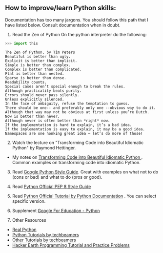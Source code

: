 
## How to improve/learn Python skills:
Documentation has too many jargons. You should follow this path that I have listed below. Consult documentation when in doubt. 

1. Read the Zen of Python
On the python interpreter do the following:
```python
>>> import this
```
```text
The Zen of Python, by Tim Peters
Beautiful is better than ugly.
Explicit is better than implicit.
Simple is better than complex.
Complex is better than complicated.
Flat is better than nested.
Sparse is better than dense.
Readability counts.
Special cases aren’t special enough to break the rules.
Although practicality beats purity.
Errors should never pass silently.
Unless explicitly silenced.
In the face of ambiguity, refuse the temptation to guess.
There should be one-- and preferably only one --obvious way to do it.
Although that way may not be obvious at first unless you’re Dutch.
Now is better than never.
Although never is often better than *right* now.
If the implementation is hard to explain, it’s a bad idea.
If the implementation is easy to explain, it may be a good idea.
Namespaces are one honking great idea – let’s do more of those!
```

2. Watch the lecture on "Transforming Code into Beautiful Idiomatic Python" by Raymond Hettinger.

- My notes on [Transforming Code into Beautiful Idiomatic Python ](https://nbviewer.jupyter.org/github/alvinctk/Python-Talks/blob/master/Transforming-Code-into-Beautiful-Idiomatic-Python/Transforming%20Code%20into%20Beautiful%20Idiomatic%20Python.ipynb). Common examples on transforming code into idiomatic Python.

3. Read [Google Python Style Guide](http://google.github.io/styleguide/pyguide.html). Great with examples on what not to do (cons or bad) and what to do (pros or good). 


4. Read [Python Official PEP 8 Style Guide](https://www.python.org/dev/peps/pep-0008/)

5. Read [Python Official Tutorial by Python Documentation](https://docs.python.org/3/tutorial/)
. You can select specific version. 

6. Supplement [Google For Education - Python](https://developers.google.com/edu/python/)

7. Other Resources
* [Real Python ](https://realpython.com)
* [Python Tutorials by techbeamers](https://www.techbeamers.com/python-programming-tutorials/)
* [Other Tutorials by techbeamers](https://www.techbeamers.com)
* [Hacker Earth Programming Tutorial and Practice Problems ](https://www.hackerearth.com/practice/)
